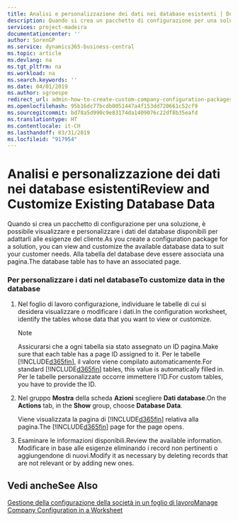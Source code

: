 ```yaml
---
title: Analisi e personalizzazione dei dati nei database esistenti | Documenti Microsoft
description: Quando si crea un pacchetto di configurazione per una soluzione, è possibile visualizzare e personalizzare i dati del database disponibili per adattarli alle esigenze del cliente. Alla tabella del database deve essere associata una pagina.
services: project-madeira
documentationcenter: ''
author: SorenGP
ms.service: dynamics365-business-central
ms.topic: article
ms.devlang: na
ms.tgt_pltfrm: na
ms.workload: na
ms.search.keywords: ''
ms.date: 04/01/2019
ms.author: sgroespe
redirect_url: admin-how-to-create-custom-company-configuration-packages
ms.openlocfilehash: 95b16dc77bcdb0051447a4f153dd720661c52cf9
ms.sourcegitcommit: bd78a5d990c9e83174da1409076c22df8b35eafd
ms.translationtype: HT
ms.contentlocale: it-CH
ms.lasthandoff: 03/31/2019
ms.locfileid: "917954"
---
```

# <a name="review-and-customize-existing-database-data"></a><span data-ttu-id="e961e-104">Analisi e personalizzazione dei dati nei database esistenti</span><span class="sxs-lookup"><span data-stu-id="e961e-104">Review and Customize Existing Database Data</span></span>
<span data-ttu-id="e961e-105">Quando si crea un pacchetto di configurazione per una soluzione, è possibile visualizzare e personalizzare i dati del database disponibili per adattarli alle esigenze del cliente.</span><span class="sxs-lookup"><span data-stu-id="e961e-105">As you create a configuration package for a solution, you can view and customize the available database data to suit your customer needs.</span></span> <span data-ttu-id="e961e-106">Alla tabella del database deve essere associata una pagina.</span><span class="sxs-lookup"><span data-stu-id="e961e-106">The database table has to have an associated page.</span></span>  

### <a name="to-customize-data-in-the-database"></a><span data-ttu-id="e961e-107">Per personalizzare i dati nel database</span><span class="sxs-lookup"><span data-stu-id="e961e-107">To customize data in the database</span></span>  

1.  <span data-ttu-id="e961e-108">Nel foglio di lavoro configurazione, individuare le tabelle di cui si desidera visualizzare o modificare i dati.</span><span class="sxs-lookup"><span data-stu-id="e961e-108">In the configuration worksheet, identify the tables whose data that you want to view or customize.</span></span>  

    > [!NOTE]  
    >  <span data-ttu-id="e961e-109">Assicurarsi che a ogni tabella sia stato assegnato un ID pagina.</span><span class="sxs-lookup"><span data-stu-id="e961e-109">Make sure that each table has a page ID assigned to it.</span></span> <span data-ttu-id="e961e-110">Per le tabelle [!INCLUDE[d365fin](includes/d365fin_md.md)], il valore viene compilato automaticamente.</span><span class="sxs-lookup"><span data-stu-id="e961e-110">For standard [!INCLUDE[d365fin](includes/d365fin_md.md)] tables, this value is automatically filled in.</span></span> <span data-ttu-id="e961e-111">Per le tabelle personalizzate occorre immettere l'ID.</span><span class="sxs-lookup"><span data-stu-id="e961e-111">For custom tables, you have to provide the ID.</span></span>  

2.  <span data-ttu-id="e961e-112">Nel gruppo **Mostra** della scheda **Azioni** scegliere **Dati database**.</span><span class="sxs-lookup"><span data-stu-id="e961e-112">On the **Actions** tab, in the **Show** group, choose **Database Data**.</span></span>  

     <span data-ttu-id="e961e-113">Viene visualizzata la pagina di [!INCLUDE[d365fin](includes/d365fin_md.md)] relativa alla pagina.</span><span class="sxs-lookup"><span data-stu-id="e961e-113">The [!INCLUDE[d365fin](includes/d365fin_md.md)] page for the page opens.</span></span>  

3.  <span data-ttu-id="e961e-114">Esaminare le informazioni disponibili.</span><span class="sxs-lookup"><span data-stu-id="e961e-114">Review the available information.</span></span> <span data-ttu-id="e961e-115">Modificare in base alle esigenze eliminando i record non pertinenti o aggiungendone di nuovi.</span><span class="sxs-lookup"><span data-stu-id="e961e-115">Modify it as necessary by deleting records that are not relevant or by adding new ones.</span></span>  

## <a name="see-also"></a><span data-ttu-id="e961e-116">Vedi anche</span><span class="sxs-lookup"><span data-stu-id="e961e-116">See Also</span></span>  
 [<span data-ttu-id="e961e-117">Gestione della configurazione della società in un foglio di lavoro</span><span class="sxs-lookup"><span data-stu-id="e961e-117">Manage Company Configuration in a Worksheet</span></span>](admin-how-to-manage-company-configuration-in-a-worksheet.md)

